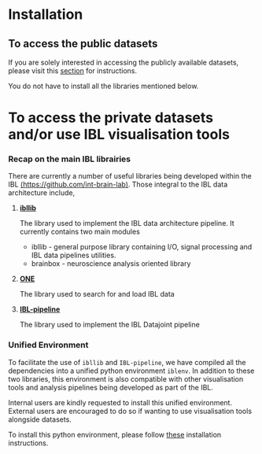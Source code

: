# Installation

## To access the public datasets
If you are solely interested in accessing the publicly available datasets,
please visit this [section](../../08_public.html) for instructions.

You do not have to install all the libraries mentioned below.

# To access the private datasets and/or use IBL visualisation tools
### Recap on the main IBL librairies
There are currently a number of useful libraries being developed within the IBL 
[(https://github.com/int-brain-lab)](https://github.com/int-brain-lab). Those integral to the IBL data architecture 
include,

1. [**ibllib**](https://github.com/int-brain-lab/ibllib)

    The library used to implement the IBL data architecture pipeline. It currently contains two main modules
    * ibllib - general purpose library containing I/O, signal processing and IBL data pipelines utilities.
    * brainbox - neuroscience analysis oriented library
    
2. [**ONE**](https://github.com/int-brain-lab/ONE)

   The library used to search for and load IBL data

3.  [**IBL-pipeline**](https://github.com/int-brain-lab/IBL-pipeline)

    The library used to implement the IBL Datajoint pipeline

### Unified Environment
To facilitate the use of `ibllib` and `IBL-pipeline`, we have compiled all the dependencies into a unified python 
environment `iblenv`. In addition to these two libraries, this environment is also compatible with other visualisation 
tools and analysis pipelines being developed as part of the IBL. 

Internal users are kindly requested to install this unified environment.
External users are encouraged to do so if wanting to use visualisation tools alongside datasets.

To install this python environment, please follow 
[these](https://github.com/int-brain-lab/iblenv) installation instructions.

